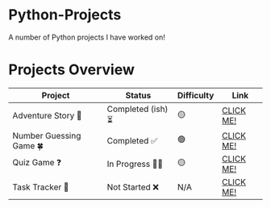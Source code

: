 # Python-Projects
A number of Python projects I have worked on!



# Projects Overview

| Project                 | Status              | Difficulty            | Link                                                                                               |
|-------------------------|---------------------|-----------------------|----------------------------------------------------------------------------------------------------|
| Adventure Story 🌋      | Completed (ish) ⏳  | 🟡                    | [CLICK ME!](https://github.com/Uzy777/Python-Projects/tree/main/Adventure%20Story)                 |
| Number Guessing Game 🍀 | Completed ✅        | 🟢                    | [CLICK ME!](https://github.com/Uzy777/Python-Projects/tree/main/Number%20Guessing%20Game)          |
| Quiz Game ❓            | In Progress 👨‍💻      | 🟡                    | [CLICK ME!](https://github.com/Uzy777/Python-Projects/tree/main/Quiz%20Game)                       |
| Task Tracker 📝         | Not Started ❌      | N/A                   | [CLICK ME!](https://github.com/Uzy777/Python-Projects/tree/main/Task%20Tracker)                    |
